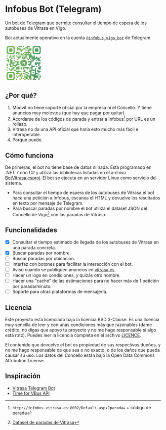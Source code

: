 ﻿# Infobus Bot (Telegram)

Un bot de Telegram que permite consultar el tiempo de espera de los autobuses de Vitrasa en Vigo.

Bot actualmente operativo en la cuenta [`@infobus_vigo_bot`](https://t.me/infobus_vigo_bot) de Telegram.

<img src="qr.jpg" alt="QR" width="120" />

## ¿Por qué?

1. Moovit no tiene soporte oficial por la empresa ni el Concello. Y tiene anuncios muy molestos (que hay que pagar por
   quitar).
2. Acordarse de los códigos de parada y entrar a Infobus[^1] por URL
   es un rollazo.
3. Vitrasa no da una API oficial que haría esto mucho más fácil e interoperable.
4. Porque puedo.

## Cómo funciona

De primeras, el bot no tiene base de datos ni nada. Está programado en .NET 7 con C# y utiliza las bibliotecas listadas
en el archivo [BotVitrasa.csproj](BotVitrasa.csproj). El bot se ejecuta en un servidor Linux como servicio del sistema.

- Para consultar el tiempo de espera de los autobuses de Vitrasa el bot hace una petición a Infobus, escanea el HTML y
  devuelve los resultados en texto por mensaje de Telegram.
- Para buscar paradas por nombre el bot utiliza el dataset JSON del Concello de Vigo[^2] con las paradas de Vitrasa.

## Funcionalidades

- [X] Consultar el tiempo estimado de llegada de los autobuses de Vitrasa en una parada concreta.
- [X] Buscar paradas por nombre.
- [ ] Buscar paradas por ubicación.
- [ ] Interfaz con botones para facilitar la interacción con el bot.
- [ ] Aviso cuando se publiquen anuncios en [vitrasa.es](https://vitrasa.es).
- [ ] Hacer un logo en condiciones, y quizás otro nombre.
- [ ] Hacer una "caché" de las estimaciones para no hacer más de 1 petición por parada/minuto.
- [ ] Soporte para otras plataformas de mensajería.

## Licencia

Este proyecto está licenciado bajo la licencia BSD 3-Clause. Es una licencia muy sencilla de leer y con unas condiciones
más que razonables (dame crédito, no digas que apoyo tu proyecto y no me hago responsable si algo está roto). Puedes leer la
licencia completa en el archivo [LICENCE](LICENCE).

El contenido que devuelve el bot es propiedad de sus respectivos dueños, y no me hago responsable de que sea o no exacto,
o de los daños que pueda causar su uso. Los datos del Concello están bajo la Open Data Commons Attribution License.

## Inspiración

- [Vitrasa Telegram Bot](https://github.com/dpeite/VitrasaTelegramBot)
- [Time for VBus API](https://github.com/abdonrd/time-for-vbus-api)

[^1]: `http://infobus.vitrasa.es:8002/Default.aspx?parada=` + código de parada
[^2]: [Dataset de paradas de Vitrasa](https://datos.vigo.org/data/transporte/paradas.json)